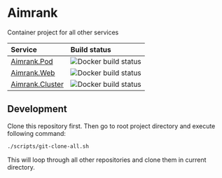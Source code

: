 # Aimrank

Container project for all other services

| Service | Build status |
| :------ | :---------- |
| [Aimrank.Pod](https://github.com/Aimrank/Aimrank.Pod) | ![Docker build status](https://github.com/Aimrank/Aimrank.Pod/workflows/Build/badge.svg) |
| [Aimrank.Web](https://github.com/Aimrank/Aimrank.Web) | ![Docker build status](https://github.com/Aimrank/Aimrank.Web/workflows/Build/badge.svg) |
| [Aimrank.Cluster](https://github.com/Aimrank/Aimrank.Cluster) | ![Docker build status](https://github.com/Aimrank/Aimrank.Cluster/workflows/Build/badge.svg) |

## Development

Clone this repository first. Then go to root project directory and execute following command:

```bash
./scripts/git-clone-all.sh
```

This will loop through all other repositories and clone them in current directory.
